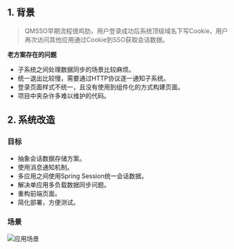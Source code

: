 ## 1. 背景

>  QMSSO早期流程很鸡肋，用户登录成功后系统顶级域名下写Cookie，用户再次访问其他应用通过Cookie到SSO获取会话数据。

**老方案存在的问题**

* 子系统之间处理数据同步的场景比较麻烦。
* 统一退出比较慢，需要通过HTTP协议逐一通知子系统。
* 登录页面样式不统一，且没有使用到组件化的方式构建页面。
* 项目中夹杂许多难以维护的代码。

## 2. 系统改造

### 目标

* 抽象会话数据存储方案。
* 使用消息通知机制。
* 多应用之间使用Spring Session统一会话数据。
* 解决单应用多负载数据同步问题。
* 重构前端页面。
* 简化部署，方便测试。

### 场景

![应用场景](http://p2y607sfp.bkt.clouddn.com/WechatIMG120.jpeg)